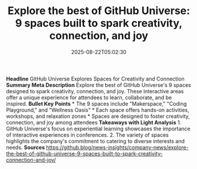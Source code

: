 ﻿---
title: "Explore the best of GitHub Universe: 9 spaces built to spark creativity, connection, and joy"
date: "2025-08-22T05:02:30"
category: "Markets"
summary: ""
slug: "explore the best of github universe 9 spaces built to spark "
source_urls:
  - "https://github.blog/news-insights/company-news/explore-the-best-of-github-universe-9-spaces-built-to-spark-creativity-connection-and-joy/"
seo:
  title: "Explore the best of GitHub Universe: 9 spaces built to spark creativity, connection, and joy | Hash n Hedge"
  description: ""
  keywords: ["news", "markets", "brief"]
---
**Headline** GitHub Universe Explores Spaces for Creativity and Connection  **Summary Meta Description** Explore the best of GitHub Universe's 9 spaces designed to spark creativity, connection, and joy. These interactive areas offer a unique experience for attendees to learn, collaborate, and be inspired.  **Bullet Key Points**  * The 9 spaces include "Makerspace," "Coding Playground," and "Wellness Oasis" * Each space offers hands-on activities, workshops, and relaxation zones * Spaces are designed to foster creativity, connection, and joy among attendees  **Takeaways with Light Analysis**  1. GitHub Universe's focus on experiential learning showcases the importance of interactive experiences in conferences. 2. The variety of spaces highlights the company's commitment to catering to diverse interests and needs.  **Sources** https://github.blog/news-insights/company-news/explore-the-best-of-github-universe-9-spaces-built-to-spark-creativity-connection-and-joy/ 
